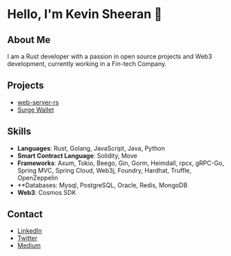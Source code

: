 # Hello, I'm Kevin Sheeran 👋

## About Me
I am a Rust developer with a passion in open source projects and Web3 development, currently working in a Fin-tech Company.


## Projects

- [web-server-rs](https://github.com/kevinsheeranxyj/web-server-rs)
- [Surge Wallet](https://safesurge.xyz)

## Skills
- **Languages**: Rust, Golang, JavaScript, Java, Python
- **Smart Contract Language**: Solidity, Move
- **Frameworks**: Axum, Tokio, Beego, Gin, Gorm, Heimdall, rpcx, gRPC-Go, Spring MVC, Spring Cloud, Web3j, Foundry, Hardhat, Truffle, OpenZeppelin
- **Databases: Mysql, PostgreSQL, Oracle, Redis, MongoDB
- **Web3**: Cosmos SDK

## Contact
- [LinkedIn](https://www.linkedin.com/in/kevin-sheeran-182b1a25b/)
- [Twitter](https://x.com/Kevinsheeranxyj)
- [Medium](https://medium.com/@kevinsheeranxyj)

